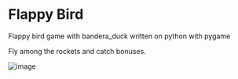 # Flappy Bird

Flappy bird game with bandera_duck written on python with pygame

Fly among the rockets and catch bonuses.

![image](https://user-images.githubusercontent.com/36036315/215077231-7cfa7c03-4f6e-40f7-a3b2-ae61386ac996.png)
